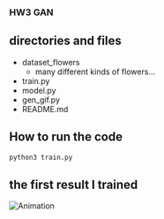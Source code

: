 ### HW3 GAN

## directories and files
- dataset_flowers
  - many different kinds of flowers...
- train.py
- model.py
- gen_gif.py
- README.md

## How to run the code
```python
python3 train.py
```
## the first result I trained
![Animation](flowergan.gif)